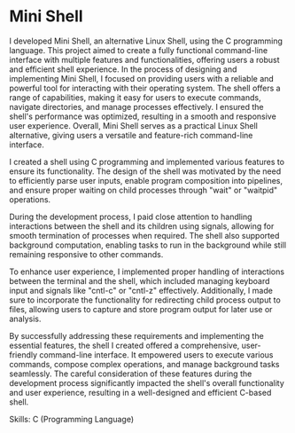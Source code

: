 # Mini Shell
I developed Mini Shell, an alternative Linux Shell, using the C programming language. This project aimed to create a fully functional command-line interface with multiple features and functionalities, offering users a robust and efficient shell experience. In the process of designing and implementing Mini Shell, I focused on providing users with a reliable and powerful tool for interacting with their operating system. The shell offers a range of capabilities, making it easy for users to execute commands, navigate directories, and manage processes effectively. I ensured the shell's performance was optimized, resulting in a smooth and responsive user experience. Overall, Mini Shell serves as a practical Linux Shell alternative, giving users a versatile and feature-rich command-line interface.

I created a shell using C programming and implemented various features to ensure its functionality. The design of the shell was motivated by the need to efficiently parse user inputs, enable program composition into pipelines, and ensure proper waiting on child processes through "wait" or "waitpid" operations.

During the development process, I paid close attention to handling interactions between the shell and its children using signals, allowing for smooth termination of processes when required. The shell also supported background computation, enabling tasks to run in the background while still remaining responsive to other commands.

To enhance user experience, I implemented proper handling of interactions between the terminal and the shell, which included managing keyboard input and signals like "cntl-c" or "cntl-z" effectively. Additionally, I made sure to incorporate the functionality for redirecting child process output to files, allowing users to capture and store program output for later use or analysis.

By successfully addressing these requirements and implementing the essential features, the shell I created offered a comprehensive, user-friendly command-line interface. It empowered users to execute various commands, compose complex operations, and manage background tasks seamlessly. The careful consideration of these features during the development process significantly impacted the shell's overall functionality and user experience, resulting in a well-designed and efficient C-based shell.

Skills: C (Programming Language)
